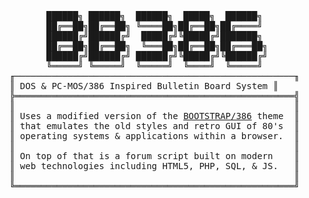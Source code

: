 <pre>
       ██████╗ ██████╗  ██████╗  █████╗  ██████╗ 
       ██╔══██╗██╔══██╗ ╚════██╗██╔══██╗██╔════╝ 
       ██████╔╝██████╔╝  █████╔╝╚█████╔╝███████╗ 
       ██╔══██╗██╔══██╗  ╚═══██╗██╔══██╗██╔═══██╗
       ██████╔╝██████╔╝ ██████╔╝╚█████╔╝╚██████╔╝
       ╚═════╝ ╚═════╝  ╚═════╝  ╚════╝  ╚═════╝
╓─────────────────────────────────────────────────────╖
║ DOS &amp; PC-MOS/386 Inspired Bulletin Board System ║
╠═════════════════════════════════════════════════════╣
║                                                     ║
║ Uses a modified version of the <a href="https://github.com/kristopolous/BOOTSTRA.386">BOOTSTRAP/386</a> theme  ║
║ that emulates the old styles and retro GUI of 80's  ║
║ operating systems &amp; applications within a browser.  ║
║                                                     ║
║ On top of that is a forum script built on modern    ║
║ web technologies including HTML5, PHP, SQL, &amp; JS.   ║
║                                                     ║
╚═════════════════════════════════════════════════════╝
</pre>